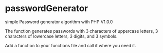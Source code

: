 # passwordGenerator
simple Password generator algorithm with PHP V1.0.0

The function generates passwords with 3 characters of uppercase letters, 3 characters of lowercase letters, 3 digits, and 3 symbols.

Add a function to your functions file and call it where you need it.


